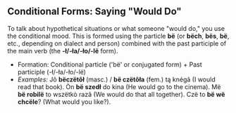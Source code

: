 ## Conditional Forms: Saying "Would Do"

To talk about hypothetical situations or what someone "would do," you use the conditional mood. This is formed using the particle __bë__ (or __bëch__, __bës__, __bë__, etc., depending on dialect and person) combined with the past participle of the main verb (the __-ł/-ła/-ło/-lë__ form).

*   Formation: Conditional particle ('bë' or conjugated form) + Past participle (-ł/-ła/-ło/-lë)
*   _Examples:_ Jô __bëczëtôł__ (masc.) / __bë czëtôła__ (fem.) tą knégã (I would read that book). Òn __bë szedł__ do kina (He would go to the cinema). Më __bë robilë__ to wszëtkò razã (We would do that all together). Czë to __bë wë chcële__? (What would you like?).